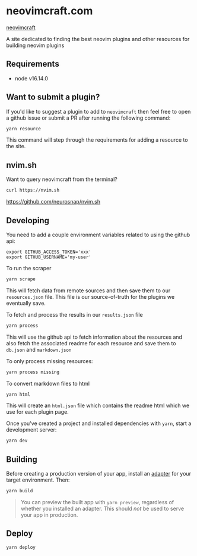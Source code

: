# neovimcraft.com

[neovimcraft](https://neovimcraft.com)

A site dedicated to finding the best neovim plugins and other resources for
building neovim plugins

## Requirements

- node v16.14.0

## Want to submit a plugin?

If you'd like to suggest a plugin to add to `neovimcraft` then feel free to
open a github issue or submit a PR after running the following command:

```bash
yarn resource
```

This command will step through the requirements for adding a resource to the
site.

## nvim.sh

Want to query neovimcraft from the terminal?

```bash
curl https://nvim.sh
```

https://github.com/neurosnap/nvim.sh

## Developing

You need to add a couple environment variables related to using the github api:

```
export GITHUB_ACCESS_TOKEN='xxx'
export GITHUB_USERNAME='my-user'
```

To run the scraper

```bash
yarn scrape
```

This will fetch data from remote sources and then save them to our
`resources.json` file. This file is our source-of-truth for the plugins we
eventually save.

To fetch and process the results in our `results.json` file

```bash
yarn process
```

This will use the github api to fetch information about the resources and also
fetch the associated readme for each resource and save them to `db.json` and
`markdown.json`

To only process missing resources:

```bash
yarn process missing
```

To convert markdown files to html

```bash
yarn html
```

This will create an `html.json` file which contains the readme html which we
use for each plugin page.

Once you've created a project and installed dependencies with `yarn`, start a development server:

```bash
yarn dev
```

## Building

Before creating a production version of your app, install an [adapter](https://kit.svelte.dev/docs#adapters) for your target environment. Then:

```bash
yarn build
```

> You can preview the built app with `yarn preview`, regardless of whether you installed an adapter. This should _not_ be used to serve your app in production.

## Deploy

```bash
yarn deploy
```
